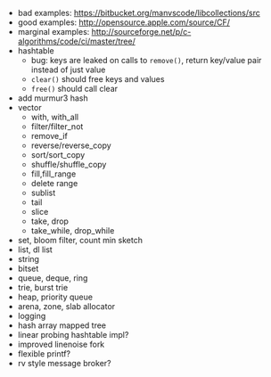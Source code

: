 
* bad examples: https://bitbucket.org/manvscode/libcollections/src
* good examples: http://opensource.apple.com/source/CF/
* marginal examples: http://sourceforge.net/p/c-algorithms/code/ci/master/tree/
* hashtable
  * bug: keys are leaked on calls to `remove()`, return key/value pair instead of just value
  * `clear()` should free keys and values
  * `free()` should call clear
* add murmur3 hash
* vector
  * with, with_all
  * filter/filter_not
  * remove_if
  * reverse/reverse_copy
  * sort/sort_copy
  * shuffle/shuffle_copy
  * fill,fill_range
  * delete range
  * sublist
  * tail
  * slice
  * take, drop
  * take\_while, drop\_while
* set, bloom filter, count min sketch
* list, dl list
* string
* bitset
* queue, deque, ring
* trie, burst trie
* heap, priority queue
* arena, zone, slab allocator
* logging
* hash array mapped tree
* linear probing hashtable impl?
* improved linenoise fork
* flexible printf?
* rv style message broker?
